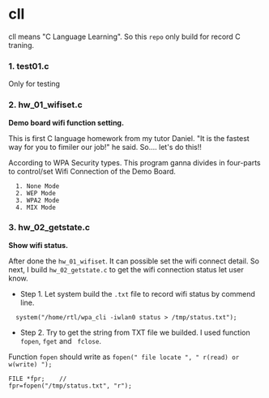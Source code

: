 # cll
cll means "C Language Learning". So this `repo` only build for record C traning.

### 1. test01.c 

Only for testing

### 2. hw_01_wifiset.c

__Demo board wifi function setting.__

This is first C language homework from my tutor Daniel. "It is the fastest way for you to fimiler our job!" he said. 
So.... let's do this!!

According to WPA Security types. This program ganna divides in four-parts to control/set Wifi Connection of the Demo Board.
```
  1. None Mode
  2. WEP Mode
  3. WPA2 Mode
  4. MIX Mode
```

### 3. hw_02_getstate.c

__Show wifi status.__

After done the `hw_01_wifiset`. It can possible set the wifi connect detail. So next, I build `hw_02_getstate.c` to get the wifi connection status let user know.

  * Step 1. Let system build the `.txt` file to record wifi status by commend line.
```
  system("/home/rtl/wpa_cli -iwlan0 status > /tmp/status.txt");
```

  * Step 2. Try to get the string from TXT file we builded. I used function `fopen`, `fget` and ` fclose`.

Function `fopen` should write as `fopen(" file locate ", " r(read) or w(write) ");`
```
FILE *fpr;    //
fpr=fopen("/tmp/status.txt", "r");
```
